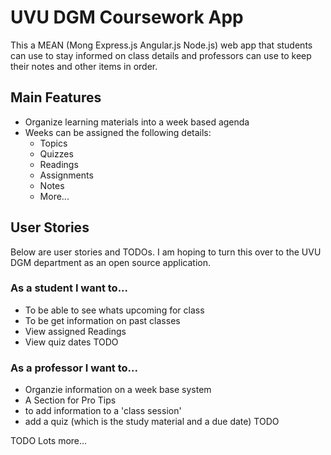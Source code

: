 # UVU DGM Coursework App

This a MEAN (Mong Express.js Angular.js Node.js) web app that students can use to stay informed on class details and professors can use to keep their notes and other items in order.


## Main Features
* Organize learning materials into a week based agenda
* Weeks can be assigned the following details:
	* Topics
	* Quizzes
	* Readings
	* Assignments
	* Notes
	* More...

## User Stories

Below are user stories and TODOs. I am hoping to turn this over to the UVU DGM department as an open source application.

### As a student I want to...
* To be able to see whats upcoming for class
* To be get information on past classes
* View assigned Readings
* View quiz dates
TODO

### As a professor I want to...
* Organzie information on a week base system
* A Section for Pro Tips
* to add information to a 'class session'
* add a quiz (which is the study material and a due date)
TODO

TODO Lots more...

